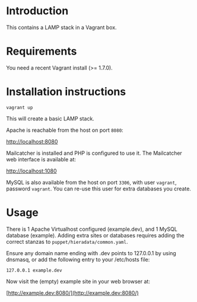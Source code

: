 # Introduction

This contains a LAMP stack in a Vagrant box.

# Requirements

You need a recent Vagrant install (>= 1.7.0).

# Installation instructions

```
vagrant up
```

This will create a basic LAMP stack.

Apache is reachable from the host on port `8080`:

[http://localhost:8080](http://localhost:8080)

Mailcatcher is installed and PHP is configured to use it.
The Mailcatcher web interface is available at:

[http://localhost:1080](http://localhost:1080)

MySQL is also available from the host on port `3306`,
with user `vagrant`, password `vagrant`.
You can re-use this user for extra databases you create.

# Usage

There is 1 Apache Virtualhost configured (example.dev), and 1 MySQL database (example).
Adding extra sites or databases requires adding the correct stanzas to `puppet/hieradata/common.yaml`.

Ensure any domain name ending with .dev points to 127.0.0.1 by using dnsmasq, or
add the following entry to your /etc/hosts file:

```
127.0.0.1 example.dev
```

Now visit the (empty) example site in your web browser at:

[http://example.dev:8080/](http://example.dev:8080/)
